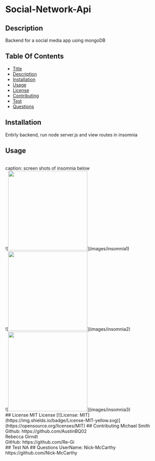 # Social-Network-Api
 ## Description 
 Backend for a social media app using mongoDB
  
 ## Table Of Contents 
 - [Title](#title) 
 - [Description](#description) 
 - [Installation](#installation) 
 - [Usage](#usage) 
 - [License](#license) 
 - [Contributing](#contributing) 
 - [Test](#test) 
 - [Questions](#questions) 
 ## Installation 
 Entirly backend, run node server.js and view routes in insomnia
 ## Usage 
 <br>
 caption: screen shots of insomnia below
 <br>
 ![<img src="insomnia1.jpeg" width="250"/>](images/insomnia1)
 <br>
 ![<img src="insomnia2.jpeg" width="250"/>](images/insomnia2)
 <br>
 ![<img src="insomnia3.jpeg" width="250"/>](images/insomnia3)
 <br>
 ## License 
 MIT License 
 [![License: MIT](https://img.shields.io/badge/License-MIT-yellow.svg)](https://opensource.org/licenses/MIT) 
 ## Contributing 
 Michael Smith
 <br>
 Github: https://github.com/AustinBQ02
 <br>
 Rebecca Girndt
 <br>
 GitHub: https://github.com/Re-Gi
 <br>
 ## Test 
 NA 
 ## Questions 
 UserName: Nick-McCarthy 
 https://github.com/Nick-McCarthy
